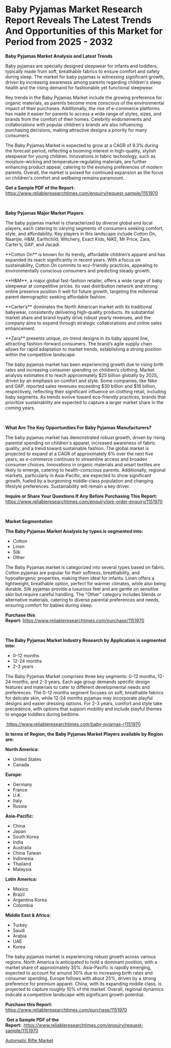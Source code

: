 <p><h1>Baby Pyjamas Market Research Report Reveals The Latest Trends And Opportunities of this Market for Period from 2025 - 2032</h1></p><p><strong>Baby Pyjamas Market Analysis and Latest Trends</strong></p>
<p><p>Baby pyjamas are specially designed sleepwear for infants and toddlers, typically made from soft, breathable fabrics to ensure comfort and safety during sleep. The market for baby pyjamas is witnessing significant growth, driven by increasing awareness among parents regarding children's sleep health and the rising demand for fashionable yet functional sleepwear. </p><p>Key trends in the Baby Pyjamas Market include the growing preference for organic materials, as parents become more conscious of the environmental impact of their purchases. Additionally, the rise of e-commerce platforms has made it easier for parents to access a wide range of styles, sizes, and brands from the comfort of their homes. Celebrity endorsements and collaborations with popular children's brands are also influencing purchasing decisions, making attractive designs a priority for many consumers.</p><p>The Baby Pyjamas Market is expected to grow at a CAGR of 9.3% during the forecast period, reflecting a booming interest in high-quality, stylish sleepwear for young children. Innovations in fabric technology, such as moisture-wicking and temperature-regulating materials, are further enhancing product appeal, catering to the evolving preferences of modern parents. Overall, the market is poised for continued expansion as the focus on children's comfort and wellbeing remains paramount.</p></p>
<p><strong>Get a Sample PDF of the Report:&nbsp;</strong> <a href="https://www.reliableresearchtimes.com/enquiry/request-sample/1151970?utm_campaign=3532&utm_medium=2&utm_source=Github&utm_content=ia&utm_term=05042025&utm_id=baby-pyjamas">https://www.reliableresearchtimes.com/enquiry/request-sample/1151970</a></p>
<p>&nbsp;</p>
<p><strong>Baby Pyjamas Major Market Players</strong></p>
<p><p>The baby pyjamas market is characterized by diverse global and local players, each catering to varying segments of consumers seeking comfort, style, and affordability. Key players in this landscape include Cotton On, Naartjie, H&M, Earthchild, Witchery, Exact Kids, NIKE, Mr Price, Zara, Carter’s, GAP, and Jacadi.</p><p>**Cotton On** is known for its trendy, affordable children’s apparel and has expanded its reach significantly in recent years. With a focus on sustainability, Cotton On commits to eco-friendly practices, appealing to environmentally conscious consumers and predicting steady growth.</p><p>**H&M**, a major global fast-fashion retailer, offers a wide range of baby sleepwear at competitive prices. Its vast distribution network and strong online presence position it well for future growth, targeting the millennial parent demographic seeking affordable fashion.</p><p>**Carter’s** dominates the North American market with its traditional babywear, consistently delivering high-quality products. Its substantial market share and brand loyalty drive robust yearly revenues, and the company aims to expand through strategic collaborations and online sales enhancement.</p><p>**Zara** presents unique, on-trend designs in its baby apparel line, attracting fashion-forward consumers. The brand’s agile supply chain allows for rapid adaptation to market trends, establishing a strong position within the competitive landscape.</p><p>The baby pyjamas market has been experiencing growth due to rising birth rates and increasing consumer spending on children’s clothing. Market analysis estimates it to reach approximately $25 billion globally by 2025, driven by an emphasis on comfort and style. Some companies, like Nike and GAP, reported sales revenues exceeding $30 billion and $16 billion, respectively, reflecting their significant influence on clothing retail, including baby segments. As trends evolve toward eco-friendly practices, brands that prioritize sustainability are expected to capture a larger market share in the coming years.</p></p>
<p>&nbsp;</p>
<p><strong>What Are The Key Opportunities For Baby Pyjamas Manufacturers?</strong></p>
<p><p>The baby pyjamas market has demonstrated robust growth, driven by rising parental spending on children's apparel, increased awareness of fabric quality, and a trend toward sustainable fashion. The global market is projected to expand at a CAGR of approximately 6% over the next five years, as e-commerce continues to streamline access and broaden consumer choices. Innovations in organic materials and smart textiles are likely to emerge, catering to health-conscious parents. Additionally, regional markets, particularly in Asia-Pacific, are expected to show significant growth, fueled by a burgeoning middle-class population and changing lifestyle preferences. Sustainability will remain a key driver.</p></p>
<p><strong>Inquire or Share Your Questions If Any Before Purchasing This Report:</strong> <a href="https://www.reliableresearchtimes.com/enquiry/pre-order-enquiry/1151970?utm_campaign=3532&utm_medium=2&utm_source=Github&utm_content=ia&utm_term=05042025&utm_id=baby-pyjamas">https://www.reliableresearchtimes.com/enquiry/pre-order-enquiry/1151970</a></p>
<p>&nbsp;</p>
<p><strong>Market Segmentation</strong></p>
<p><strong>The Baby Pyjamas Market Analysis by types is segmented into:</strong></p>
<p><ul><li>Cotton</li><li>Linen</li><li>Silk</li><li>Other</li></ul></p>
<p><p>The Baby Pyjamas market is categorized into several types based on fabric. Cotton pyjamas are popular for their softness, breathability, and hypoallergenic properties, making them ideal for infants. Linen offers a lightweight, breathable option, perfect for warmer climates, while also being durable. Silk pyjamas provide a luxurious feel and are gentle on sensitive skin but require careful handling. The "Other" category includes blends or alternative materials, catering to diverse parental preferences and needs, ensuring comfort for babies during sleep.</p></p>
<p><strong>Purchase this Report:&nbsp;</strong><a href="https://www.reliableresearchtimes.com/purchase/1151970?utm_campaign=3532&utm_medium=2&utm_source=Github&utm_content=ia&utm_term=05042025&utm_id=baby-pyjamas">https://www.reliableresearchtimes.com/purchase/1151970</a></p>
<p>&nbsp;</p>
<p><strong>The Baby Pyjamas Market Industry Research by Application is segmented into:</strong></p>
<p><ul><li>0-12 months</li><li>12-24 months</li><li>2-3 years</li></ul></p>
<p><p>The Baby Pyjamas Market comprises three key segments: 0-12 months, 12-24 months, and 2-3 years. Each age group demands specific design features and materials to cater to different developmental needs and preferences. The 0-12 months segment focuses on soft, breathable fabrics for delicate skin, while 12-24 months pyjamas may incorporate playful designs and easier dressing options. For 2-3 years, comfort and style take precedence, with options that support mobility and include playful themes to engage toddlers during bedtime.</p></p>
<p><a href="https://www.reliableresearchtimes.com/baby-pyjamas-r1151970?utm_campaign=3532&utm_medium=2&utm_source=Github&utm_content=ia&utm_term=05042025&utm_id=baby-pyjamas">&nbsp;https://www.reliableresearchtimes.com/baby-pyjamas-r1151970</a></p>
<p><strong>In terms of Region, the Baby Pyjamas Market Players available by Region are:</strong></p>
<p>
    <p> <strong> North America: </strong>
        <ul>
            <li>United States</li>
            <li>Canada</li>
        </ul>
        </p> 
    <p> <strong> Europe: </strong>
        <ul>
            <li>Germany</li>
            <li>France</li>
            <li>U.K.</li>
            <li>Italy</li>
            <li>Russia</li>
        </ul>
        </p> 
    <p> <strong> Asia-Pacific: </strong>
        <ul>
            <li>China</li>
            <li>Japan</li>
            <li>South Korea</li>
            <li>India</li>
            <li>Australia</li>
            <li>China Taiwan</li>
            <li>Indonesia</li>
            <li>Thailand</li>
            <li>Malaysia</li>
        </ul>
        </p> 
    <p> <strong> Latin America: </strong>
        <ul>
            <li>Mexico</li>
            <li>Brazil</li>
            <li>Argentina Korea</li>
            <li>Colombia</li>
        </ul>
        </p> 
    <p> <strong> Middle East & Africa: </strong>
        <ul>
            <li>Turkey</li>
            <li>Saudi</li>
            <li>Arabia</li>
            <li>UAE</li>
            <li>Korea</li>
        </ul>
    </p>
    </p>
<p><p>The baby pyjamas market is experiencing robust growth across various regions. North America is anticipated to hold a dominant position, with a market share of approximately 35%. Asia-Pacific is rapidly emerging, expected to account for around 30% due to increasing birth rates and consumer spending. Europe follows with about 25%, driven by a strong preference for premium apparel. China, with its expanding middle class, is projected to capture roughly 10% of the market. Overall, regional dynamics indicate a competitive landscape with significant growth potential.</p></p>
<p><strong>Purchase this Report: </strong><a href="https://www.reliableresearchtimes.com/purchase/1151970?utm_campaign=3532&utm_medium=2&utm_source=Github&utm_content=ia&utm_term=05042025&utm_id=baby-pyjamas">https://www.reliableresearchtimes.com/purchase/1151970</a></p>
<p>&nbsp;<strong>Get a Sample PDF of the Report:&nbsp;&nbsp;</strong><a href="https://www.reliableresearchtimes.com/enquiry/request-sample/1151970?utm_campaign=3532&utm_medium=2&utm_source=Github&utm_content=ia&utm_term=05042025&utm_id=baby-pyjamas">https://www.reliableresearchtimes.com/enquiry/request-sample/1151970</a></p>
<p><strong></strong></p>
<p><p><a href="https://github.com/belhejmawoue/Market-Research-Report-List-1/blob/main/automatic-rifle-market.md?utm_campaign=3532&utm_medium=2&utm_source=Github&utm_content=ia&utm_term=05042025&utm_id=baby-pyjamas">Automatic Rifle Market</a></p></p>